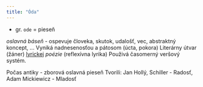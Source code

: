 ```yaml
---
title: "Óda"
---
```


- gr. `ode` = pieseň

*oslavná báseň* - ospevuje človeka, skutok, udalošť, vec, abstraktný koncept, ...
Vyniká nadnesenosťou a pátosom (úcta, pokora)
Literárny útvar (žáner) [lyrickej](lit/lyrika.md) *poézie* (reflexívna lyrika)
Použivá časomerný veršový systém.

Počas antiky - zborová oslavná pieseň
Tvorili: Jan Hollý, Schiller - Radosť, Adam Mickiewicz - Mladosť
